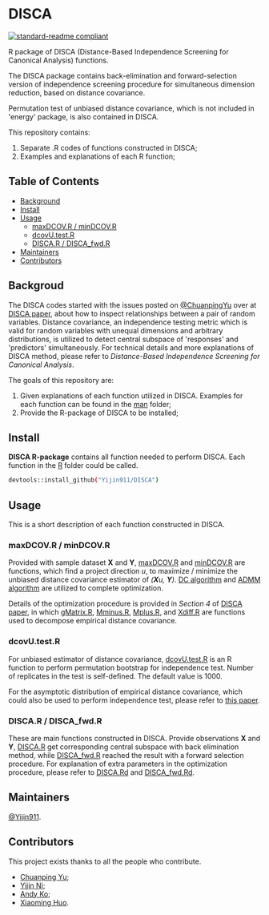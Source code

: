 # DISCA


[![standard-readme compliant](https://img.shields.io/badge/readme%20style-standard-brightgreen.svg?style=flat-square)](https://github.com/RichardLitt/standard-readme)

R package of DISCA (Distance-Based Independence Screening for Canonical Analysis) functions.

The DISCA package contains back-elimination and forward-selection version of independence screening procedure for simultaneous dimension reduction, based on distance covariance.

Permutation test of unbiased distance covariance, which is not included in 'energy' package, is also contained in DISCA.

This repository contains:

1.  Separate .R codes of functions constructed in DISCA;
2.  Examples and explanations of each R function;

## Table of Contents

- [Background](#background)
- [Install](#install)
- [Usage](#usage)
  - [maxDCOV.R / minDCOV.R](#optdcov)
  - [dcovU.test.R](#dcovu.test)
  - [DISCA.R / DISCA_fwd.R](#disca)
- [Maintainers](#maintainers)
- [Contributors](#contributors)

## Backgroud

The DISCA codes started with the issues posted on [@ChuanpingYu](https://github.com/ChuanpingYu) over at [DISCA paper](https://arxiv.org/abs/1903.00037), about how to inspect relationships between a pair of random variables. Distance covariance, an independence testing metric which is valid for random variables with unequal dimensions and arbitrary distributions, is utilized to detect central subspace of 'responses' and 'predictors' simultaneously. For technical details and more explanations of DISCA method, please refer to *Distance-Based Independence Screening for Canonical Analysis*.

The goals of this repository are:

1. Given explanations of each function utilized in DISCA. Examples for each function can be found in the [man](man) folder;
2. Provide the R-package of DISCA to be installed;

## Install

**DISCA R-package** contains all function needed to perform DISCA. Each function in the [R](R) folder could be called.

```sh
devtools::install_github("Yijin911/DISCA")
```

## Usage

This is a short description of each function constructed in DISCA.

### maxDCOV.R / minDCOV.R

Provided with sample dataset **X** and **Y**, [maxDCOV.R](https://github.com/Yijin911/DISCA/blob/main/R/maxDCOV.R) and [minDCOV.R](https://github.com/Yijin911/DISCA/blob/main/R/minDCOV.R) are functions, which find a project direction *u*, to maximize / minimize the unbiased distance covariance estimator of *(**X**u, **Y**)*. [DC algorithm](https://link.springer.com/article/10.1007/s10479-004-5022-1) and [ADMM algorithm](https://www.stat.cmu.edu/~ryantibs/convexopt/lectures/admm.pdf) are utilized to complete optimization.

Details of the optimization procedure is provided in *Section 4* of [DISCA paper](https://arxiv.org/abs/1903.00037), in which [gMatrix.R](https://github.com/Yijin911/DISCA/blob/main/R/gMatrix.R), [Mminus.R](https://github.com/Yijin911/DISCA/blob/main/R/Mminus.R), [Mplus.R](R/https://github.com/Yijin911/DISCA/blob/main/R/Mplus.R), and [Xdiff.R](https://github.com/Yijin911/DISCA/blob/main/R/Xdiff.R) are functions used to decompose empirical distance covariance.

### dcovU.test.R

For unbiased estimator of distance covariance, [dcovU.test.R](https://github.com/Yijin911/DISCA/blob/main/R/dcovU.test.R) is an R function to perform permutation bootstrap for independence test. Number of replicates in the test is self-defined. The default value is 1000.

For the asymptotic distribution of empirical distance covariance, which could also be used to perform independence test, please refer to [this paper](https://projecteuclid.org/journals/annals-of-statistics/volume-35/issue-6/Measuring-and-testing-dependence-by-correlation-of-distances/10.1214/009053607000000505.full).

### DISCA.R / DISCA_fwd.R

These are main functions constructed in DISCA. Provide observations **X** and **Y**, [DISCA.R](https://github.com/Yijin911/DISCA/blob/main/R/DISCA.R) get corresponding central subspace with back elimination method, while [DISCA_fwd.R](https://github.com/Yijin911/DISCA/blob/main/R/DISCA_fwd.R) reached the result with a forward selection procedure. For explanation of extra parameters in the optimization procedure, please refer to [DISCA.Rd](https://github.com/Yijin911/DISCA/blob/main/R/DISCA.Rd) and [DISCA_fwd.Rd](https://github.com/Yijin911/DISCA/blob/main/R/DISCA_fwd.Rd).

## Maintainers

[@Yijin911](https://github.com/Yijin911).

## Contributors

This project exists thanks to all the people who contribute.
- [Chuanping Yu](https://chuanpingyu.github.io/);
- [Yijin Ni](https://github.com/Yijin911);
- [Andy Ko](https://www.linkedin.com/in/andy-ko-b86b2551);
- [Xiaoming Huo](https://sites.gatech.edu/xiaoming-huo/).
